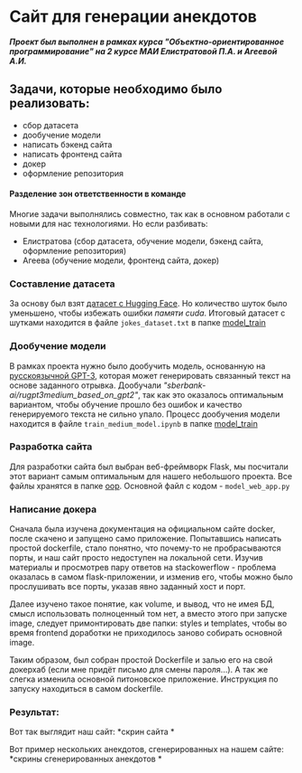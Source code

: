 # Сайт для генерации анекдотов

***Проект был выполнен в рамках курса "Объектно-ориентированное программирование" на 2 курсе МАИ Елистратовой П.А. и Агеевой А.И.***

## Задачи, которые необходимо было реализовать:
- сбор датасета
- дообучение модели
- написать бэкенд сайта
- написать фронтенд сайта
- докер
- оформление репозитория

#### Разделение зон ответственности в команде

Многие задачи выполнялись совместно, так как в основном работали с новыми для нас технологиями. Но если разбивать:

* Елистратова (сбор датасета, обучение модели, бэкенд сайта, оформление репозитория)
* Агеева (обучение модели, фронтенд сайта, докер)

### Составление датасета
За основу был взят [датасет с Hugging Face](https://huggingface.co/datasets/artemsnegirev/dialogs_from_jokes). Но количество шуток было уменьшено, чтобы избежать ошибки *памяти cuda*.
Итоговый датасет с шутками находится в файле `jokes_dataset.txt` в папке [model_train](https://github.com/TIoJIuHa/generation-of-jokes/tree/develop-site/oop/model_train)

### Дообучение модели
В рамках проекта нужно было дообучить модель, основанную на [русскоязычной GPT-3](https://github.com/ai-forever/ru-gpts), которая может генерировать связанный текст на основе заданного отрывка. Дообучали *"sberbank-ai/rugpt3medium_based_on_gpt2"*, так как это оказалось оптимальным вариантом, чтобы обучение прошло без ошибок и качество генерируемого текста не сильно упало.
Процесс дообучения модели находится в файле `train_medium_model.ipynb` в папке [model_train](https://github.com/TIoJIuHa/generation-of-jokes/tree/develop-site/oop/model_train)

### Разработка сайта

Для разработки сайта был выбран веб-фреймворк Flask, мы посчитали этот вариант самым оптимальным для нашего небольшого проекта.
Все файлы хранятся в папке [oop](https://github.com/TIoJIuHa/generation-of-jokes/tree/develop-site/oop). Основной файл с кодом - `model_web_app.py`

### Написание докера

Сначала была изучена документация на официальном сайте docker, после скачено и запущено само приложение. Попытавшись написать простой dockerfile, стало понятно, что почему-то не пробрасываются порты, и наш сайт просто недоступен на локальной сети. Изучив материалы и просмотрев пару ответов на stackowerflow - проблема оказалась в самом flask-приложении, и изменив его, чтобы можно было прослушивать все порты, указав явно заданный хост и порт. 

Далее изучено такое понятие, как volume, и вывод, что не имея БД, смысл использовать полноценный том нет, а вместо этого при запуске image, следует примонтировать две папки: styles и templates, чтобы во время frontend доработки не приходилось заново собирать основной image. 

Таким образом, был собран простой Dockerfile и залью его на свой докерхаб (если мне придёт письмо для смены пароля...). А так же слегка изменила основной питоновское приложение. Инструкция по запуску находиться в самом dockerfile.

### Результат:

Вот так выглядит наш сайт:
*скрин сайта *

Вот пример нескольких анекдотов, сгенерированных на нашем сайте:
*скрины сгенерированных анекдотов *

